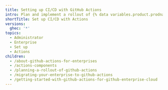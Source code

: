 ```yaml
---
title: Setting up CI/CD with GitHub Actions
intro: Plan and implement a rollout of {% data variables.product.prodname_actions %} for your enterprise.
shortTitle: Set up CI/CD with Actions
versions:
  ghec: '*'
topics:
  - Administrator
  - Enterprise
  - Set up
  - Actions
children:
  - /about-github-actions-for-enterprises
  - /actions-components
  - /planning-a-rollout-of-github-actions
  - /migrating-your-enterprise-to-github-actions
  - /getting-started-with-github-actions-for-github-enterprise-cloud
---
```


